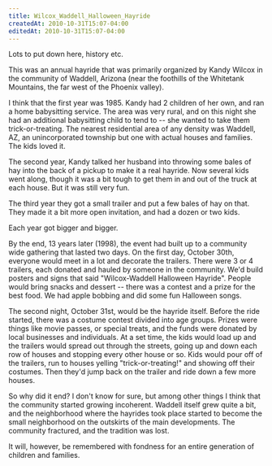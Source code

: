 ```yaml
---
title: Wilcox_Waddell_Halloween_Hayride
createdAt: 2010-10-31T15:07-04:00
editedAt: 2010-10-31T15:07-04:00
---
```


Lots to put down here, history etc.

This was an annual hayride that was primarily organized by Kandy Wilcox in the community of Waddell, Arizona (near the foothills of the Whitetank Mountains, the far west of the Phoenix valley).

I think that the first year was 1985. Kandy had 2 children of her own, and ran a home babysitting service. The area was very rural, and on this night she had an additional babysitting child to tend to -- she wanted to take them trick-or-treating. The nearest residential area of any density was Waddell, AZ, an unincorporated township but one with actual houses and families. The kids loved it.

The second year, Kandy talked her husband into throwing some bales of hay into the back of a pickup to make it a real hayride. Now several kids went along, though it was a bit tough to get them in and out of the truck at each house. But it was still very fun.

The third year they got a small trailer and put a few bales of hay on that. They made it a bit more open invitation, and had a dozen or two kids.

Each year got bigger and bigger.

By the end, 13 years later (1998), the event had built up to a community wide gathering that lasted two days. On the first day, October 30th, everyone would meet in a lot and decorate the trailers. There were 3 or 4 trailers, each donated and hauled by someone in the community. We'd build posters and signs that said "Wilcox-Waddell Halloween Hayride". People would bring snacks and dessert -- there was a contest and a prize for the best food. We had apple bobbing and did some fun Halloween songs.

The second night, October 31st, would be the hayride itself. Before the ride started, there was a costume contest divided into age groups. Prizes were things like movie passes, or special treats, and the funds were donated by local businesses and individuals. At a set time, the kids would load up and the trailers would spread out through the streets, going up and down each row of houses and stopping every other house or so. Kids would pour off of the trailers, run to houses yelling "trick-or-treating!" and showing off their costumes. Then they'd jump back on the trailer and ride down a few more houses.

So why did it end? I don't know for sure, but among other things I think that the community started growing incoherent. Waddell itself grew quite a bit, and the neighborhood where the hayrides took place started to become the small neighborhood on the outskirts of the main developments. The community fractured, and the tradition was lost.

It will, however, be remembered with fondness for an entire generation of children and families.


